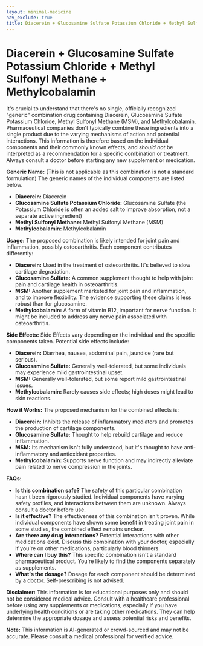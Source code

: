 ```yaml
---
layout: minimal-medicine
nav_exclude: true
title: Diacerein + Glucosamine Sulfate Potassium Chloride + Methyl Sulfonyl Methane + Methylcobalamin
---
```


# Diacerein + Glucosamine Sulfate Potassium Chloride + Methyl Sulfonyl Methane + Methylcobalamin

It's crucial to understand that there's no single, officially recognized "generic" combination drug containing Diacerein, Glucosamine Sulfate Potassium Chloride, Methyl Sulfonyl Methane (MSM), and Methylcobalamin.  Pharmaceutical companies don't typically combine these ingredients into a single product due to the varying mechanisms of action and potential interactions.  This information is therefore based on the individual components and their commonly known effects, and *should not* be interpreted as a recommendation for a specific combination or treatment.  Always consult a doctor before starting any new supplement or medication.

**Generic Name:**  (This is not applicable as this combination is not a standard formulation)  The generic names of the individual components are listed below.

* **Diacerein:** Diacerein
* **Glucosamine Sulfate Potassium Chloride:** Glucosamine Sulfate (the Potassium Chloride is often an added salt to improve absorption, not a separate active ingredient)
* **Methyl Sulfonyl Methane:** Methyl Sulfonyl Methane (MSM)
* **Methylcobalamin:** Methylcobalamin


**Usage:**  The proposed combination is likely intended for joint pain and inflammation, possibly osteoarthritis. Each component contributes differently:

* **Diacerein:**  Used in the treatment of osteoarthritis.  It's believed to slow cartilage degradation.
* **Glucosamine Sulfate:** A common supplement thought to help with joint pain and cartilage health in osteoarthritis.
* **MSM:**  Another supplement marketed for joint pain and inflammation, and to improve flexibility. The evidence supporting these claims is less robust than for glucosamine.
* **Methylcobalamin:** A form of vitamin B12, important for nerve function.  It might be included to address any nerve pain associated with osteoarthritis.

**Side Effects:**  Side Effects vary depending on the individual and the specific components taken. Potential side effects include:

* **Diacerein:** Diarrhea, nausea, abdominal pain,  jaundice (rare but serious).
* **Glucosamine Sulfate:** Generally well-tolerated, but some individuals may experience mild gastrointestinal upset.
* **MSM:**  Generally well-tolerated, but some report mild gastrointestinal issues.
* **Methylcobalamin:** Rarely causes side effects; high doses might lead to skin reactions.

**How it Works:** The proposed mechanism for the combined effects is:

* **Diacerein:** Inhibits the release of inflammatory mediators and promotes the production of cartilage components.
* **Glucosamine Sulfate:**  Thought to help rebuild cartilage and reduce inflammation.
* **MSM:** Its mechanism isn't fully understood, but it's thought to have anti-inflammatory and antioxidant properties.
* **Methylcobalamin:** Supports nerve function and may indirectly alleviate pain related to nerve compression in the joints.

**FAQs:**

* **Is this combination safe?**  The safety of this particular combination hasn't been rigorously studied.  Individual components have varying safety profiles, and interactions between them are unknown.  Always consult a doctor before use.
* **Is it effective?** The effectiveness of this combination isn't proven.  While individual components have shown some benefit in treating joint pain in some studies, the combined effect remains unclear.
* **Are there any drug interactions?**  Potential interactions with other medications exist.  Discuss this combination with your doctor, especially if you're on other medications, particularly blood thinners.
* **Where can I buy this?** This specific combination isn't a standard pharmaceutical product.  You're likely to find the components separately as supplements.
* **What's the dosage?**  Dosage for each component should be determined by a doctor.  Self-prescribing is not advised.

**Disclaimer:** This information is for educational purposes only and should not be considered medical advice. Consult with a healthcare professional before using any supplements or medications, especially if you have underlying health conditions or are taking other medications.  They can help determine the appropriate dosage and assess potential risks and benefits.


**Note:** This information is AI-generated or crowd-sourced and may not be accurate. Please consult a medical professional for verified advice.